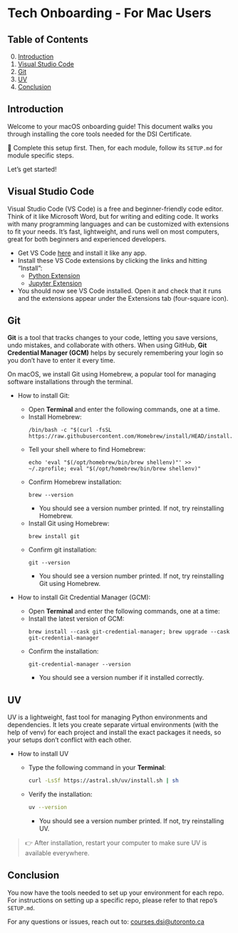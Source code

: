 # Tech Onboarding - For Mac Users

## Table of Contents

0. [Introduction](#introduction)
1. [Visual Studio Code](#visual-studio-code)
2. [Git](#git)
3. [UV](#UV)
4. [Conclusion](#conclusion)

## Introduction
Welcome to your macOS onboarding guide! This document walks you through installing the core tools needed for the DSI Certificate. 

🚨 Complete this setup first. Then, for each module, follow its `SETUP.md` for module specific steps.  

Let’s get started!

## Visual Studio Code
Visual Studio Code (VS Code) is a free and beginner-friendly code editor. Think of it like Microsoft Word, but for writing and editing code. It works with many programming languages and can be customized with extensions to fit your needs. It’s fast, lightweight, and runs well on most computers, great for both beginners and experienced developers.

- Get VS Code [here](https://code.visualstudio.com) and install it like any app.
- Install these VS Code extensions by clicking the links and hitting “Install”:
  - [Python Extension](https://marketplace.visualstudio.com/items?itemName=ms-python.python)
  - [Jupyter Extension](https://marketplace.visualstudio.com/items?itemName=ms-toolsai.jupyter)
- You should now see VS Code installed. Open it and check that it runs and the extensions appear under the Extensions tab (four-square icon).

## Git
**Git** is a tool that tracks changes to your code, letting you save versions, undo mistakes, and collaborate with others. When using GitHub, **Git Credential Manager (GCM)** helps by securely remembering your login so you don’t have to enter it every time. 

On macOS, we install Git using Homebrew, a popular tool for managing software installations through the terminal.

- How to install Git:
  - Open **Terminal** and enter the following commands, one at a time.
  - Install Homebrew:
    ```
    /bin/bash -c "$(curl -fsSL https://raw.githubusercontent.com/Homebrew/install/HEAD/install.sh)";
    ```
  - Tell your shell where to find Homebrew:
    ```
    echo 'eval "$(/opt/homebrew/bin/brew shellenv)"' >> ~/.zprofile; eval "$(/opt/homebrew/bin/brew shellenv)"
    ```
  - Confirm Homebrew installation:
    ```
    brew --version
    ```
    - You should see a version number printed. If not, try reinstalling Homebrew.
  - Install Git using Homebrew:
    ```
    brew install git
    ```
  - Confirm git installation:
    ```
    git --version
    ```
    - You should see a version number printed. If not, try reinstalling Git using Homebrew.
  
- How to install Git Credential Manager (GCM):
  - Open **Terminal** and enter the following commands, one at a time:
  - Install the latest version of GCM:
    ```
    brew install --cask git-credential-manager; brew upgrade --cask git-credential-manager
    ```
  - Confirm the installation:
    ```
    git-credential-manager --version
    ```
    - You should see a version number if it installed correctly.

## UV
UV is a lightweight, fast tool for managing Python environments and dependencies. It lets you create separate virtual environments (with the help of venv) for each project and install the exact packages it needs, so your setups don’t conflict with each other.
- How to install UV
  - Type the following command in your **Terminal**:
    ```bash
    curl -LsSf https://astral.sh/uv/install.sh | sh
    ```

  - Verify the installation:
    ```bash
    uv --version
    ```
    - You should see a version number printed. If not, try reinstalling UV.

> 👉 After installation, restart your computer to make sure UV is available everywhere.

## Conclusion
You now have the tools needed to set up your environment for each repo. For instructions on setting up a specific repo, please refer to that repo’s `SETUP.md`. 

For any questions or issues, reach out to: courses.dsi@utoronto.ca